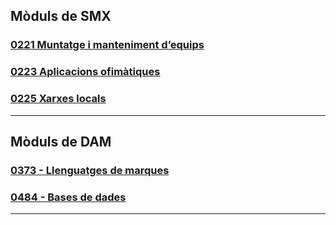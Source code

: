 <!-- <img src="https://digitechfp.com/wp-content/uploads/2023/12/VERT-01-SIN-CAJA-BLANCO-RGB@2x-768x593.png)" width="200" height="auto" style="background-color: #009de0; padding: 14px;"> -->

## Mòduls de SMX

### [0221 Muntatge i manteniment d’equips](moduls/0221-muntatge-i-manteniment-d-equips/presentacions/index.html)

### [0223 Aplicacions ofimàtiques](moduls/0223-aplicacions-ofimatiques/presentacions/index.html)

### [0225 Xarxes locals](moduls/0225-xarxes-locals/presentacions/index.html)

<hr>


## Mòduls de DAM

### [0373 - Llenguatges de marques](moduls/0373-llenguatges-de-marques/presentacions/index.html)

### [0484 - Bases de dades](moduls/0484-bases-de-dades/presentacions/index.html)

<hr>
